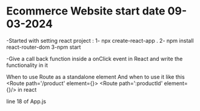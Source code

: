 # Ecommerce Website start date 09-03-2024
-Started with setting react project :
1- npx create-react-app .
2- npm install react-router-dom
3-npm start


-Give a call back function inside a onClick event in React and write the functionality in it

When to use Route as a standalone element
And when to use it like this      <Route path='/product' element={<Product/>}>
                                     <Route path=':productId' element={<Product/>}/>
                                 </Route> in react

line 18 of App.js
